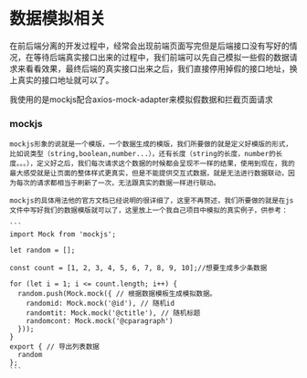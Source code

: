 # 数据模拟相关

  在前后端分离的开发过程中，经常会出现前端页面写完但是后端接口没有写好的情况，在等待后端真实接口出来的过程中，我们前端可以先自己模拟一些假的数据请求来看看效果，最终后端的真实接口出来之后，我们直接停用掉假的接口地址，换上真实的接口地址就可以了。

  我使用的是mockjs配合axios-mock-adapter来模拟假数据和拦截页面请求

  ### mockjs

    mockjs形象的说就是一个模版，一个数据生成的模版，我们所要做的就是定义好模版的形式，比如说类型（string,boolean,number...），还有长度（string的长度，number的长度。。。），定义好之后，我们每次请求这个数据的时候都会呈现不一样的结果，使用到现在，我的最大感受就是让页面的整体样式更真实，但是不能提供交互式数据，就是无法进行数据联动，因为每次的请求都相当于刷新了一次，无法跟真实的数据一样进行联动。

    mockjs的具体用法他的官方文档已经说明的很详细了，这里不再赘述，我们所要做的就是在js文件中写好我们的数据模版就可以了，这里放上一个我自己项目中模拟的真实例子，供参考：

    ```
    import Mock from 'mockjs';

    let random = [];

    const count = [1, 2, 3, 4, 5, 6, 7, 8, 9, 10];//想要生成多少条数据

    for (let i = 1; i <= count.length; i++) {
      random.push(Mock.mock({ // 根据数据模板生成模拟数据。
        randomid: Mock.mock('@id'), // 随机id
        randomtit: Mock.mock('@ctitle'), // 随机标题
        randomcont: Mock.mock('@cparagraph')
      }));
    }
    export { // 导出列表数据
      random
    };
    ```
